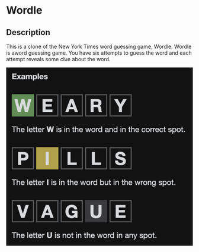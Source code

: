 # Wordle

## Description
This is a clone of the New York Times word guessing game, Wordle. Wordle is aword guessing game. You have six attempts to guess the word and each attempt reveals some clue about the word.

![Example](images/example.png)


